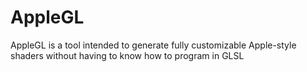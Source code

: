 # AppleGL

AppleGL is a tool intended to generate fully customizable Apple-style shaders without having to know how to program in GLSL
